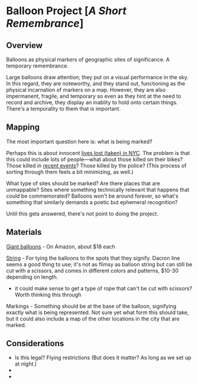 # Balloon Project [*A Short Remembrance*]

## Overview

Balloons as physical markers of geographic sites of significance. A temporary remembrance. 

Large balloons draw attention; they put on a visual performance in the sky. In this regard, they are noteworthy, and they stand out, functioning as the physical incarnation of markers on a map. However, they are also impermanent, fragile, and temporary so even as they hint at the need to record and archive, they display an inablity to hold onto certain things. There's a temporality to them that is important. 

## Mapping

The most important question here is: what is being marked? 

Perhaps this is about innocent [lives lost (taken) in NYC](https://www.nytimes.com/interactive/2014/nyregion/fatal-police-encounters-in-new-york-city.html). The problem is that this could include lots of people—what about those killed on their bikes? Those killed in [recent events](https://www.theguardian.com/us-news/2017/oct/31/new-york-police-shooting-manhattan)? Those killed by the police? (This process of sorting through them feels a bit minimizing, as well.)

What type of sites should be marked? Are there places that are unmappable? Sites where something technically relevant that happens that could be commemorated? Balloons won't be around forever, so what's something that similarly demands a poetic but ephemeral recognition? 

Until this gets answered, there's not point to doing the project.



## Materials

[Giant balloons](https://www.amazon.com/Giant-Inch-White-Water-Balloon/dp/B00CO6EZ86/ref=sr_1_8?ie=UTF8&qid=1510854727&sr=8-8&keywords=giant+balloon+60+inch) - On Amazon, about $18 each

[String](https://www.amazon.com/500-ft-200-lb-Black-Dacron-Kiteflying/dp/B06VV92VH4/ref=sr_1_10?s=toys-and-games&ie=UTF8&qid=1510855085&sr=1-10&keywords=dacron+line) - For tying the balloons to the spots that they signify. Dacron line seems a good thing to use; it's not as flimsy as balloon string but can still be cut with a scissors, and comes in different colors and patterns,  $10-30 depending on length. 

 - it could make sense to get a type of rope that can't be cut with scissors? Worth thinking this through 

Markings - Something should be at the base of the balloon, signifying exactly what is being represented. Not sure yet what form this should take, but it could also include a map of the other locations in the city that are marked. 

## Considerations 

- Is this legal? Flying restrictions (But does it matter? As long as we set up at night.)
- ​
- ​

 



